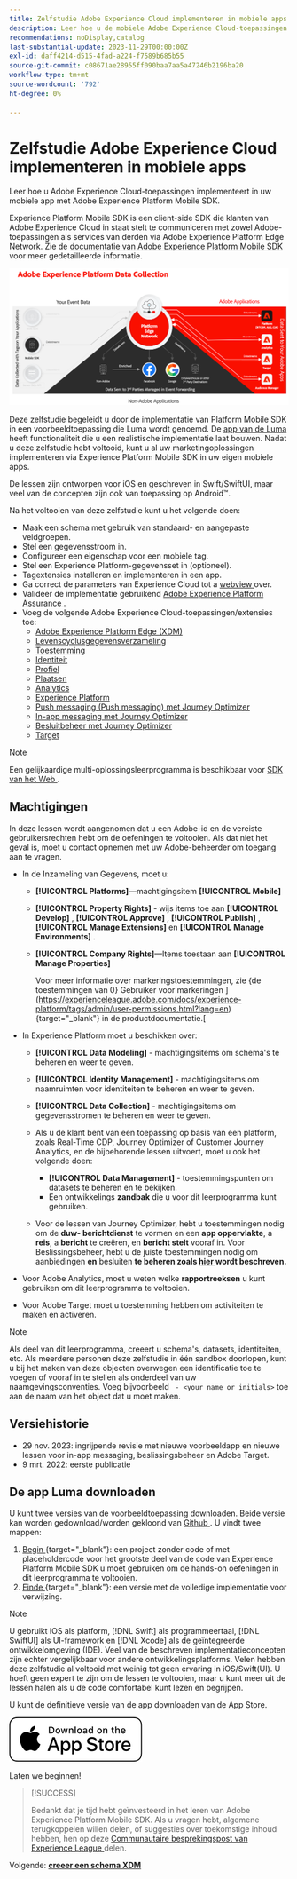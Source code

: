 ```yaml
---
title: Zelfstudie Adobe Experience Cloud implementeren in mobiele apps
description: Leer hoe u de mobiele Adobe Experience Cloud-toepassingen implementeert. Deze zelfstudie begeleidt u door een implementatie van Experience Cloud-toepassingen in een voorbeeldtoepassing Swift.
recommendations: noDisplay,catalog
last-substantial-update: 2023-11-29T00:00:00Z
exl-id: daff4214-d515-4fad-a224-f7589b685b55
source-git-commit: c08671ae28955ff090baa7aa5a47246b2196ba20
workflow-type: tm+mt
source-wordcount: '792'
ht-degree: 0%

---
```


# Zelfstudie Adobe Experience Cloud implementeren in mobiele apps

Leer hoe u Adobe Experience Cloud-toepassingen implementeert in uw mobiele app met Adobe Experience Platform Mobile SDK.

Experience Platform Mobile SDK is een client-side SDK die klanten van Adobe Experience Cloud in staat stelt te communiceren met zowel Adobe-toepassingen als services van derden via Adobe Experience Platform Edge Network. Zie de [ documentatie van Adobe Experience Platform Mobile SDK ](https://developer.adobe.com/client-sdks/home/) voor meer gedetailleerde informatie.

![Architectuur](assets/architecture.png)


Deze zelfstudie begeleidt u door de implementatie van Platform Mobile SDK in een voorbeeldtoepassing die Luma wordt genoemd. De [ app van de Luma ](https://github.com/Adobe-Marketing-Cloud/Luma-iOS-Mobile-App) heeft functionaliteit die u een realistische implementatie laat bouwen. Nadat u deze zelfstudie hebt voltooid, kunt u al uw marketingoplossingen implementeren via Experience Platform Mobile SDK in uw eigen mobiele apps.

De lessen zijn ontworpen voor iOS en geschreven in Swift/SwiftUI, maar veel van de concepten zijn ook van toepassing op Android™.

Na het voltooien van deze zelfstudie kunt u het volgende doen:

* Maak een schema met gebruik van standaard- en aangepaste veldgroepen.
* Stel een gegevensstroom in.
* Configureer een eigenschap voor een mobiele tag.
* Stel een Experience Platform-gegevensset in (optioneel).
* Tagextensies installeren en implementeren in een app.
* Ga correct de parameters van Experience Cloud tot a [ webview ](web-views.md) over.
* Valideer de implementatie gebruikend [ Adobe Experience Platform Assurance ](assurance.md).
* Voeg de volgende Adobe Experience Cloud-toepassingen/extensies toe:
   * [Adobe Experience Platform Edge (XDM)](events.md)
   * [Levenscyclusgegevensverzameling](lifecycle-data.md)
   * [Toestemming](consent.md)
   * [Identiteit](identity.md)
   * [Profiel](profile.md)
   * [Plaatsen](places.md)
   * [Analytics](analytics.md)
   * [Experience Platform](platform.md)
   * [Push messaging (Push messaging) met Journey Optimizer](journey-optimizer-push.md)
   * [In-app messaging met Journey Optimizer](journey-optimizer-inapp.md)
   * [Besluitbeheer met Journey Optimizer](journey-optimizer-offers.md)
   * [Target](target.md)


>[!NOTE]
>
>Een gelijkaardige multi-oplossingsleerprogramma is beschikbaar voor [ SDK van het Web ](../tutorial-web-sdk/overview.md).

## Machtigingen

In deze lessen wordt aangenomen dat u een Adobe-id en de vereiste gebruikersrechten hebt om de oefeningen te voltooien. Als dat niet het geval is, moet u contact opnemen met uw Adobe-beheerder om toegang aan te vragen.

* In de Inzameling van Gegevens, moet u:
   * **[!UICONTROL Platforms]**—machtigingsitem **[!UICONTROL Mobile]**
   * **[!UICONTROL Property Rights]** - wijs items toe aan **[!UICONTROL Develop]** , **[!UICONTROL Approve]** , **[!UICONTROL Publish]** , **[!UICONTROL Manage Extensions]** en **[!UICONTROL Manage Environments]** .
   * **[!UICONTROL Company Rights]**—Items toestaan aan **[!UICONTROL Manage Properties]**

     Voor meer informatie over markeringstoestemmingen, zie {de toestemmingen van 0} Gebruiker voor markeringen ](https://experienceleague.adobe.com/docs/experience-platform/tags/admin/user-permissions.html?lang=en){target="_blank"} in de productdocumentatie.[
* In Experience Platform moet u beschikken over:
   * **[!UICONTROL Data Modeling]** - machtigingsitems om schema&#39;s te beheren en weer te geven.
   * **[!UICONTROL Identity Management]** - machtigingsitems om naamruimten voor identiteiten te beheren en weer te geven.
   * **[!UICONTROL Data Collection]** - machtigingsitems om gegevensstromen te beheren en weer te geven.

   * Als u de klant bent van een toepassing op basis van een platform, zoals Real-Time CDP, Journey Optimizer of Customer Journey Analytics, en de bijbehorende lessen uitvoert, moet u ook het volgende doen:
      * **[!UICONTROL Data Management]** - toestemmingspunten om datasets te beheren en te bekijken.
      * Een ontwikkelings **zandbak** die u voor dit leerprogramma kunt gebruiken.

   * Voor de lessen van Journey Optimizer, hebt u toestemmingen nodig om de **duw- berichtdienst** te vormen en een **app oppervlakte**, a **reis**, a **bericht** te creëren, en **bericht stelt** vooraf in. Voor Beslissingsbeheer, hebt u de juiste toestemmingen nodig om aanbiedingen **en** besluiten **te beheren zoals [ hier ](https://experienceleague.adobe.com/docs/journey-optimizer/using/access-control/privacy/high-low-permissions.html?lang=en#decisions-permissions) wordt beschreven.**

* Voor Adobe Analytics, moet u weten welke **rapportreeksen** u kunt gebruiken om dit leerprogramma te voltooien.

* Voor Adobe Target moet u toestemming hebben om activiteiten te maken en activeren.


>[!NOTE]
>
>Als deel van dit leerprogramma, creeert u schema&#39;s, datasets, identiteiten, etc. Als meerdere personen deze zelfstudie in één sandbox doorlopen, kunt u bij het maken van deze objecten overwegen een identificatie toe te voegen of vooraf in te stellen als onderdeel van uw naamgevingsconventies. Voeg bijvoorbeeld ` - <your name or initials>` toe aan de naam van het object dat u moet maken.

## Versiehistorie

* 29 nov. 2023: ingrijpende revisie met nieuwe voorbeeldapp en nieuwe lessen voor in-app messaging, beslissingsbeheer en Adobe Target.
* 9 mrt. 2022: eerste publicatie

## De app Luma downloaden

U kunt twee versies van de voorbeeldtoepassing downloaden. Beide versie kan worden gedownload/worden gekloond van [ Github ](https://github.com/Adobe-Marketing-Cloud/Luma-iOS-Mobile-App). U vindt twee mappen:


1. [ Begin ](https://github.com/Adobe-Marketing-Cloud/Luma-iOS-Mobile-App){target="_blank"}: een project zonder code of met placeholdercode voor het grootste deel van de code van Experience Platform Mobile SDK u moet gebruiken om de hands-on oefeningen in dit leerprogramma te voltooien.
1. [ Einde ](https://github.com/Adobe-Marketing-Cloud/Luma-iOS-Mobile-App){target="_blank"}: een versie met de volledige implementatie voor verwijzing.

>[!NOTE]
>
>U gebruikt iOS als platform, [!DNL Swift] als programmeertaal, [!DNL SwiftUI] als UI-framework en [!DNL Xcode] als de geïntegreerde ontwikkelomgeving (IDE). Veel van de beschreven implementatieconcepten zijn echter vergelijkbaar voor andere ontwikkelingsplatforms. Velen hebben deze zelfstudie al voltooid met weinig tot geen ervaring in iOS/Swift(UI). U hoeft geen expert te zijn om de lessen te voltooien, maar u kunt meer uit de lessen halen als u de code comfortabel kunt lezen en begrijpen.


U kunt de definitieve versie van de app downloaden van de App Store.

[![ Download ](assets/download-app.svg) ](https://apps.apple.com/us/app/luma-app/id6466588487)


Laten we beginnen!

>[!SUCCESS]
>
>Bedankt dat je tijd hebt geïnvesteerd in het leren van Adobe Experience Platform Mobile SDK. Als u vragen hebt, algemene terugkoppelen willen delen, of suggesties over toekomstige inhoud hebben, hen op deze [ Communautaire besprekingspost van Experience League ](https://experienceleaguecommunities.adobe.com/t5/adobe-experience-platform-data/tutorial-discussion-implement-adobe-experience-cloud-in-mobile/td-p/443796) delen.

Volgende: **[creeer een schema XDM](create-schema.md)**
